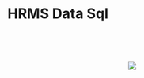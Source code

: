 # HRMS Data Sql

&nbsp;

&nbsp;

<p align="center">
<img src="https://user-images.githubusercontent.com/75476607/117691655-d4fd2b80-b1c4-11eb-960b-0e4886c7a530.png"/>
</p>
